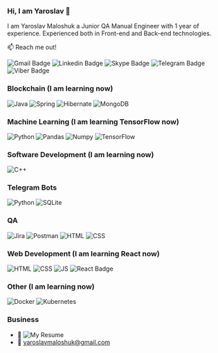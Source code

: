 ### Hi, I am Yaroslav 👋

I am Yaroslav Maloshuk a Junior QA Manual Engineer with 1 year of experience. Experienced both in Front-end and Back-end technologies. 

📫 Reach me out!

![Gmail Badge](https://img.shields.io/badge/Gmail-EA4335?style=for-the-badge&logo=gmail&logoColor=EA4335&labelColor=black&color=EA4335)
![Linkedin Badge](https://img.shields.io/badge/Linkedin-0A66C2?style=for-the-badge&logo=linkedin&logoColor=0A66C2&labelColor=black&color=0A66C2)
![Skype Badge](https://img.shields.io/badge/Skype-00AFF0?style=for-the-badge&logo=skype&logoColor=00AFF0&labelColor=black&color=00AFF0)
![Telegram Badge](https://img.shields.io/badge/Telegram-26A5E4?style=for-the-badge&logo=telegram&logoColor=26A5E4&labelColor=black&color=26A5E4) 
![Viber Badge](https://img.shields.io/badge/Viber-7360F2?style=for-the-badge&logo=viber&logoColor=7360F2&labelColor=black&color=7360F2)

### Blockchain (I am learning now)
![Java](https://img.shields.io/badge/Java-orange?style=for-the-badge&logo=openjdk&logoColor=orange&labelColor=black&color=orange)
![Spring](https://img.shields.io/badge/spring-6DB33F?style=for-the-badge&logo=spring&logoColor=6DB33F&labelColor=black&color=6DB33F)
![Hibernate](https://img.shields.io/badge/Hibernate-59666C?style=for-the-badge&logo=Hibernate&logoColor=59666C&labelColor=black&color=59666C)
![MongoDB](https://img.shields.io/badge/MongoDB-47A248?style=for-the-badge&logo=mongodb&logoColor=47A248&labelColor=black&color=47A248)
### Machine Learning (I am learning TensorFlow now)
![Python](https://img.shields.io/badge/Python-yellow?style=for-the-badge&logo=python&logoColor=yellow&labelColor=black&color=yellow)
![Pandas](https://img.shields.io/badge/Pandas-150458?style=for-the-badge&logo=Pandas&logoColor=black&labelColor=white&color=150458)
![Numpy](https://img.shields.io/badge/Numpy-013243?style=for-the-badge&logo=Numpy&logoColor=black&labelColor=white&color=013243)
![TensorFlow](https://img.shields.io/badge/TensorFlow-orange?style=for-the-badge&logo=TensorFlow&logoColor=%23FF6F00&labelColor=black&color=%23FF6F00)
### Software Development (I am learning now)
![C++](https://img.shields.io/badge/C++-00599C?style=for-the-badge&logo=C%2B%2B&logoColor=00599C&labelColor=black&color=00599C)
### Telegram Bots
![Python](https://img.shields.io/badge/Python-yellow?style=for-the-badge&logo=python&logoColor=yellow&labelColor=black&color=yellow)
![SQLite](https://img.shields.io/badge/sqlite-003B57?style=for-the-badge&logo=sqlite&logoColor=003B57&labelColor=black&color=003B57)
### QA
![Jira](https://img.shields.io/badge/Jira-0052CC?style=for-the-badge&logo=jira&logoColor=0052CC&labelColor=black&color=0052CC)
![Postman](https://img.shields.io/badge/Postman-FF6C37?style=for-the-badge&logo=postman&logoColor=FF6C37&labelColor=black&color=FF6C37)
![HTML](https://img.shields.io/badge/HTML-orange?style=for-the-badge&logo=Html5&logoColor=%23E34F26&labelColor=black&color=%23E34F26)
![CSS](https://img.shields.io/badge/CSS-blue?style=for-the-badge&logo=css3&logoColor=%231572B6&labelColor=black&color=%231572B6)
### Web Development (I am learning React now)
![HTML](https://img.shields.io/badge/HTML-orange?style=for-the-badge&logo=Html5&logoColor=%23E34F26&labelColor=black&color=%23E34F26)
![CSS](https://img.shields.io/badge/CSS-blue?style=for-the-badge&logo=css3&logoColor=%231572B6&labelColor=black&color=%231572B6)
![JS](https://img.shields.io/badge/JavaScript-yellow?style=for-the-badge&logo=JavaScript&logoColor=%23F7DF1E&labelColor=black&color=%23F7DF1E)
![React Badge](https://img.shields.io/badge/React-61DAFB?logo=react&logoColor=000&style=for-the-badge)
### Other (I am learning now)
![Docker](https://img.shields.io/badge/docker-%230db7ed.svg?style=for-the-badge&logo=docker&logoColor=white)
![Kubernetes](https://img.shields.io/badge/kubernetes-%23326ce5.svg?style=for-the-badge&logo=kubernetes&logoColor=white)
### Business
- 📎 ![My Resume](https://docs.google.com/document/d/1GdjO9rfawxx1dXq9qXfEKiLFHpBbTpFyCZK393zdYYg/edit?usp=sharing)
- 📧 yaroslavmaloshuk@gmail.com
  

